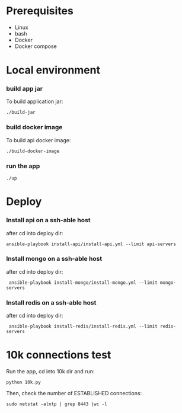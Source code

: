 # Prerequisites

- Linux
- bash
- Docker
- Docker compose

# Local environment

### build app jar

To build application jar:

```./build-jar```

### build docker image

To build api docker image:

```./build-docker-image```


### run the app

```./up```

# Deploy

### Install api on a ssh-able host

after cd into deploy dir:

``` ansible-playbook install-api/install-api.yml --limit api-servers ```

### Install mongo on a ssh-able host

after cd into deploy dir:

``` ansible-playbook install-mongo/install-mongo.yml --limit mongo-servers```

### Install redis on a ssh-able host

after cd into deploy dir:

``` ansible-playbook install-redis/install-redis.yml --limit redis-servers```


# 10k connections test

Run the app, cd into 10k dir and run:

``` python 10k.py ```

Then, check the number of ESTABLISHED connections:

``` sudo netstat -alntp | grep 8443 |wc -l ```